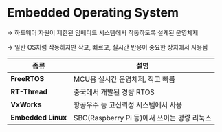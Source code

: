 # Embedded Operating System

→ 하드웨어 자원이 제한된 임베디드 시스템에서 작동하도록 설계된 운영체제

→ 일반 OS처럼 작동하지만 작고, 빠르고, 실시간 반응이 중요한 장치에서 사용됨

| 종류 | 설명 |
| --- | --- |
| **FreeRTOS** | MCU용 실시간 운영체제, 작고 빠름 |
| **RT-Thread** | 중국에서 개발된 경량 RTOS |
| **VxWorks** | 항공우주 등 고신뢰성 시스템에서 사용 |
| **Embedded Linux** | SBC(Raspberry Pi 등)에서 쓰이는 경량 리눅스 |
